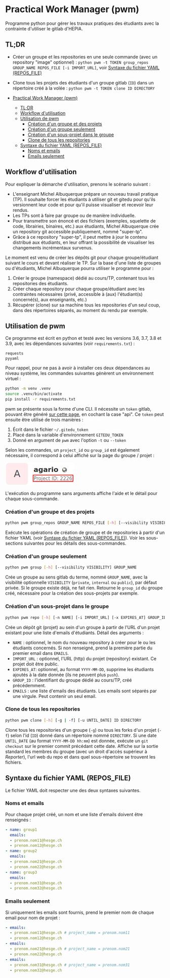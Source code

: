 # Practical Work Manager (pwm)

Programme python pour gérer les travaux pratiques des étudiants avec la contrainte d'utiliser le gitlab d'HEPIA.

## TL;DR

- Créer un groupe et les repositories en une seule commande (avec un repository "image" optionnel) : `python pwm -t TOKEN group_repos GROUP_NAME REPOS_FILE [-i IMPORT_URL]`, voir [Syntaxe du fichier YAML (REPOS_FILE)](#syntaxe-du-fichier-yaml-repos_file)
- Clone tous les projets des étudiants d'un groupe gitlab (`ID`) dans un répertoire créé à la volée : `python pwm -t TOKEN clone ID DIRECTORY`

- [Practical Work Manager (pwm)](#practical-work-manager-pwm)
  - [TL;DR](#tldr)
  - [Workflow d'utilisation](#workflow-dutilisation)
  - [Utilisation de pwm](#utilisation-de-pwm)
    - [Création d'un groupe et des projets](#création-dun-groupe-et-des-projets)
    - [Création d'un groupe seulement](#création-dun-groupe-seulement)
    - [Création d'un sous-projet dans le groupe](#création-dun-sous-projet-dans-le-groupe)
    - [Clone de tous les repositories](#clone-de-tous-les-repositories)
  - [Syntaxe du fichier YAML (REPOS_FILE)](#syntaxe-du-fichier-yaml-repos_file)
    - [Noms et emails](#noms-et-emails)
    - [Emails seulement](#emails-seulement)

## Workflow d'utilisation
Pour expliquer la démarche d'utilisation, prenons le scénario suivant :
- L'enseignant Michel Albuquerque prépare un nouveau travail pratique (TP). Il souhaite forcer les étudiants à utiliser git et gitedu pour qu'ils versionnent leur code et pour qu'il puisse visualiser et recevoir leur rendus.
- Les TPs sont à faire par groupe ou de manière individuelle.
- Pour transmettre son énoncé et des fichiers (exemples, squelette de code, librairies, binaires, etc.) aux étudiants, Michel Albuquerque crée un repository git accessible publiquement, nommé "super-tp".
- Grâce à ce repository "super-tp", il peut mettre à jour le contenu distribué aux étudiants, en leur offrant la possibilité de visualiser les changements incrémentaux survenus.

Le moment est venu de créer les dépôts git pour chaque groupe/étudiant suivant le cours et devant réaliser le TP. Sur la base d'une liste de groupes ou d'étudiants, Michel Albuquerque pourra utiliser le programme pour :
1. Créer le groupe (namespace) dédié au cours/TP, contenant tous les repositories des étudiants.
1. Créer chaque repository pour chaque groupe/étudiant avec les contraintes nécessaires (privé, accessible à (aux) l'étudiant(s) concerné(s), aux enseignants, etc.)
1. Récupérer (clone) sur sa machine tous les repositories d'un seul coup, dans des répertoires séparés, au moment du rendu par exemple.

## Utilisation de pwm

Ce programme est écrit en python et testé avec les versions 3.6, 3.7, 3.8 et 3.9, avec les dépendances suivantes (voir `requirements.txt`) :

```
requests
pyyaml
```

Pour rappel, pour ne pas à avoir à installer ces deux dépendances au niveau système, les commandes suivantes génèrent un environnement virtuel :

```bash
python -m venv .venv
source .venv/bin/activate
pip install -r requirements.txt
```

pwm se présente sous la forme d'une CLI. Il nécessite un `token` gitlab, pouvant être généré [sur cette page](https://gitedu.hesge.ch/profile/personal_access_tokens), en cochant la case "api". Ce `token` peut ensuite être utilisé de trois manières :

1. Écrit dans le fichier `~/.gitedu_token`
2. Placé dans la variable d'environnement `GITEDU_TOKEN`
3. Donné en argument de `pwm` avec l'option `-t` ou `--token`

Selon les commandes, un `project_id` ou `group_id` est également nécessaire, il correspond à celui affiché sur la page du groupe / projet :

![image](project_id.png)

L'exécution du programme sans arguments affiche l'aide et le détail pour chaque sous-commande.

### Création d'un groupe et des projets
```bash
python pwm group_repos GROUP_NAME REPOS_FILE [-h] [--visibility VISIBILITY] [-i IMPORT_URL] [-x EXPIRES_AT]
```
Exécute les opérations de création de groupe et de repositories à partir d'un fichier YAML (voir [Syntaxe du fichier YAML (REPOS_FILE)](#syntaxe-du-fichier-yaml-repos_file)). Voir les sous-sections suivantes pour les détails des sous-commandes.

### Création d'un groupe seulement
```bash
python pwm group [-h] [--visibility VISIBILITY] GROUP_NAME
```
Crée un groupe au sens gitlab du terme, nommé `GROUP_NAME`, avec la visibilité optionnelle `VISIBILITY` (`private`, `internal` ou `public`), par défaut privée. Si le groupe existe déjà, ne fait rien. Retourne le `group_id` du groupe créé, nécessaire pour la création des sous-projets par exemple.

### Création d'un sous-projet dans le groupe
```bash
python pwm repo [-h] [-n NAME] [-i IMPORT_URL] [-x EXPIRES_AT] GROUP_ID EMAILS
```
Crée un dépôt git (projet) au sein d'un groupe à partir de l'URL d'un projet existant pour une liste d'emails d'étudiants. Détail des arguments :
- `NAME` : optionnel, le nom du nouveau repository à créer pour le ou les étudiants concernés. Si non renseigné, prend la première partie du premier email dans `EMAILS`.
- `IMPORT_URL` : optionnel, l'URL (http) du projet (repository) existant. Ce projet doit être public.
- `EXPIRES_AT`: optionnel, au format `YYYY-MM-DD`, supprime les étudiants ajoutés à la date donnée (ils ne peuvent plus `push`).
- `GROUP_ID` : l'identifiant du groupe dédié au cours/TP, créé précédemment.
- `EMAILS` : une liste d'emails des étudiants. Les emails sont séparés par une virgule. Peut contenir un seul email.

### Clone de tous les repositories
```bash
python pwm clone [-h] [-g | -f] [-u UNTIL_DATE] ID DIRECTORY
```
Clone tous les repositories d'un groupe (`-g`) ou tous les forks d'un projet (`-f`) selon l'id (`ID`) donné dans un répertoire nommé `DIRECTORY`. Si une date `UNTIL_DATE` (au format `YYYY-MM-DD hh:mm`) est donnée, exécute un `git checkout` sur le premier commit précédant cette date. Affiche sur la sortie standard les membres du groupe (avec un droit d'accès supérieur à *Reporter*), l'url web du repo et dans quel sous-répertoire se trouvent les fichiers.

## Syntaxe du fichier YAML (REPOS_FILE)
Le fichier YAML doit respecter une des deux syntaxes suivantes.

### Noms et emails
Pour chaque projet créé, un nom et une liste d'emails doivent être renseignés :

```yaml
- name: group1
  emails:
  - prenom.nom11@hesge.ch
  - prenom.nom12@hesge.ch
- name: group2
  emails:
  - prenom.nom21@hesge.ch
  - prenom.nom22@hesge.ch
- name: group3
  emails:
  - prenom.nom31@hesge.ch
  - prenom.nom32@hesge.ch
```

### Emails seulement
Si uniquement les emails sont fournis, prend le premier nom de chaque email pour nom de projet :

```yaml
- emails:
  - prenom.nom11@hesge.ch # project_name = prenom.nom11
  - prenom.nom12@hesge.ch
- emails:
  - prenom.nom21@hesge.ch # project_name = prenom.nom21
  - prenom.nom22@hesge.ch
- emails:
  - prenom.nom31@hesge.ch # project_name = prenom.nom31
  - prenom.nom32@hesge.ch
```
